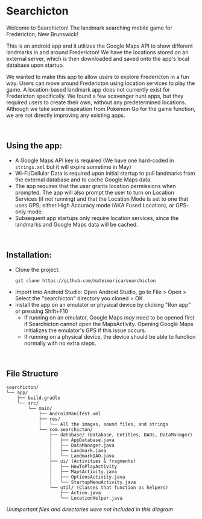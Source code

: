# Searchicton

Welcome to Searchicton! The landmark searching mobile game for Fredericton, New Brunswick!

This is an android app and it utilizes the Google Maps API to show different landmarks in and around Fredericton! We have the locations stored on an external server, which is then downloaded and saved onto the app's local database upon startup.

We wanted to make this app to allow users to explore Fredericton in a fun way. Users can move around Fredericton using location services to play the game.
A location-based landmark app does not currently exist for Fredericton specifically. We found a few scavenger hunt apps, but they required users to create their own, without any predetermined locations. Although we take some inspiration from Pokemon Go for the game function, we are not directly improving any existing apps.

<br>

## Using the app:
- A Google Maps API key is required (We have one hard-coded in `strings.xml` but it will expire sometime in May)
- Wi-Fi/Cellular Data is required upon initial startup to pull landmarks from the external database and to cache Google Maps data.
- The app requires that the user grants location permissions when prompted. The app will also prompt the user to turn on Location Services (if not running) and that the Location Mode is set to one that uses GPS; either High Accuracy mode (AKA Fused Location), or GPS-only mode. 
- Subsequent app startups only require location services, since the landmarks and Google Maps data will be cached.

<br>

## Installation:
- Clone the project:
	```
	git clone https://github.com/mateimarica/searchicton
	```
- Import into Android Studio: Open Android Studio, go to File > Open > Select the "searchicton" directory you cloned > OK
- Install the app on an emulator or physical device by clicking "Run app" or pressing Shift+F10
	- If running on an emulator, Google Maps *may* need to be opened first if Searchicton cannot open the MapsActivity. Opening Google Maps initializes the emulator's GPS if this issue occurs.
	- If running on a physical device, the device should be able to function normally with no extra steps.

<br>

## File Structure
```
searchicton/
└── app/
    ├── build.gradle
    └── src/
        └── main/
            ├── AndroidManifest.xml
            ├── res/
            │   └── All the images, sound files, and strings
            └── com.searchicton/
                ├── database/ (Database, Entities, DAOs, DataManager)
                │   ├── AppDatabase.java
                │   ├── DataManager.java
                │   ├── Landmark.java
                │   └── LandmarkDAO.java
                ├── ui/ (Activities & fragments)
                │   ├── HowToPlayActivity
                │   ├── MapsActivity.java
                │   ├── OptionsActivity.java
                │   └── StartupMenuActivity.java
                └── util/ (Classes that function as helpers)
                    ├── Action.java
                    └── LocationHelper.java
```

*Unimportant files and directories were not included in this diagram*